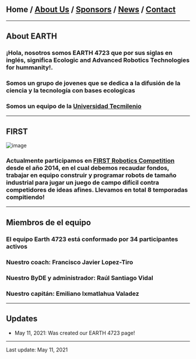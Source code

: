 ## Home / [About Us](/about_us) / [Sponsors](/sponsors) / [News](/news) / [Contact](/contact)

---

## About EARTH 

### ¡Hola, nosotros somos EARTH 4723 que por sus siglas en inglés, significa Ecologic and Advanced Robotics Technologies for hummanity!.
### Somos un grupo de jovenes que se dedica a la difusión de la ciencia y la tecnología con bases ecologicas
### Somos un equipo de la [Universidad Tecmilenio](http://tecmilenio.mx)
---

## FIRST

![image](https://user-images.githubusercontent.com/83673358/128615139-0984e042-6f55-4966-a905-c6b2a0b84edc.png)


### Actualmente participamos en [FIRST Robotics Competition](https://www.firstinspires.org/robotics/frc/what-is-first-robotics-competition) desde el año 2014, en el cual debemos recaudar fondos, trabajar en equipo construir y programar robots de tamaño industrial para jugar un juego de campo difícil contra competidores de ideas afines. Llevamos en total 8 temporadas compitiendo!

---

## Miembros de el equipo 

### El equipo Earth 4723 está conformado por 34 participantes activos 
### Nuestro coach: Francisco Javier Lopez-Tiro
### Nuestro ByDE y administrador: Raúl Santiago Vidal
### Nuestro capitán: Emiliano Ixmatlahua Valadez

---


## Updates

* May 11, 2021: Was created our EARTH 4723 page!

---

Last update: May 11, 2021 
